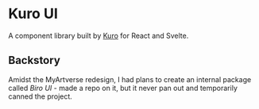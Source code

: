 # Kuro UI

A component library built by [Kuro][kuro] for React and Svelte.

## Backstory

Amidst the MyArtverse redesign, I had plans to create an internal package called _Biro UI_ -
made a repo on it, but it never pan out and temporarily canned the project.

[kuro]: https://github.com/kurojifusky
